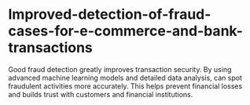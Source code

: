 # Improved-detection-of-fraud-cases-for-e-commerce-and-bank-transactions
Good fraud detection greatly improves transaction security. By using advanced machine learning models and detailed data analysis, can spot fraudulent activities more accurately. This helps prevent financial losses and builds trust with customers and financial institutions.
